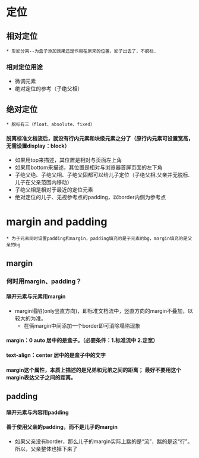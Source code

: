 # 定位

## 相对定位
	* 形影分离--为盒子添加效果还是作用在原来的位置，影子出去了，不脱标.
### 相对定位用途
* 微调元素
* 绝对定位的参考（子绝父相）

## 绝对定位	
	* 脱标有三（float、absolute、fixed）
#### 脱离标准文档流后，就没有行内元素和块级元素之分了（原行内元素可设置宽高，无需设置display：block）
* 如果用top来描述，其位置是相对与页面左上角
* 如果用bottom来描述，其位置是相对与浏览器首屏页面的左下角
* 子绝父绝、子绝父相、子绝父固都可以给儿子定位（子绝父相.父亲并无脱标.儿子在父亲范围内移动）
* 子绝父相是相对于最近的定位元素
* 绝对定位的儿子、无视参考点的padding，以border内侧为参考点 




# margin and padding
	* 为子元素同时设置padding和margin，padding填充的是子元素的bg，margin填充的是父亲的bg

## margin
### 何时用margin、padding？
#### 隔开元素与元素用margin
* margin塌陷(only竖直方向)，即标准文档流中，竖直方向的margin不叠加，以较大的为准。
	* 在俩margin中间添加一个border即可消除塌陷现象
#### margin：0 auto 居中的是盒子。（必要条件：1.标准流中 2.定宽）
#### text-align：center 居中的是盒子中的文字
#### margin这个属性，本质上描述的是兄弟和兄弟之间的距离； 最好不要用这个margin表达父子之间的距离。

## padding
#### 隔开元素与内容用padding
#### 善于使用父亲的padding，而不是儿子的margin
* 如果父亲没有border，那么儿子的margin实际上踹的是“流”，踹的是这“行”。所以，父亲整体也掉下来了
